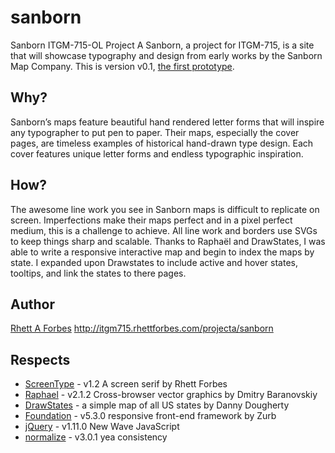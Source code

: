 sanborn
=======
Sanborn ITGM-715-OL Project A
Sanborn, a project for ITGM-715, is a site that will showcase typography and design from early works by the Sanborn Map Company. This is version v0.1, [the first prototype](http://itgm715.rhettforbes.com/projecta/sanborn). 
## Why?
Sanborn’s maps feature beautiful hand rendered letter forms that will inspire any typographer to put pen to paper. Their maps, especially the cover pages, are timeless examples of historical hand-drawn type design. Each cover features unique letter forms and endless typographic inspiration.
## How?
The awesome line work you see in Sanborn maps is difficult to replicate on screen. Imperfections make their maps perfect and in a pixel perfect medium, this is a challenge to achieve. All line work and borders use SVGs to keep things sharp and scalable. Thanks to Raphaël and DrawStates, I was able to write a responsive interactive map and begin to index the maps by state. I expanded upon Drawstates to include active and hover states, tooltips, and link the states to there pages. 
## Author
[Rhett A Forbes](http://rhettforbes.com/)
http://itgm715.rhettforbes.com/projecta/sanborn
## Respects
* [ScreenType](http://screentype.rhettforbes.com/) - v1.2 A screen serif by Rhett Forbes
* [Raphael](https://github.com/DmitryBaranovskiy/raphael/) - v2.1.2 Cross-browser vector graphics by Dmitry Baranovskiy
* [DrawStates](https://github.com/mcclatchy/DrawStates) - a simple map of all US states by Danny Dougherty
* [Foundation](https://github.com/zurb/foundation) - v5.3.0 responsive front-end framework by Zurb
* [jQuery](https://github.com/jquery/jquery) - v1.11.0 New Wave JavaScript
* [normalize](https://github.com/necolas/normalize.css) - v3.0.1 yea consistency
